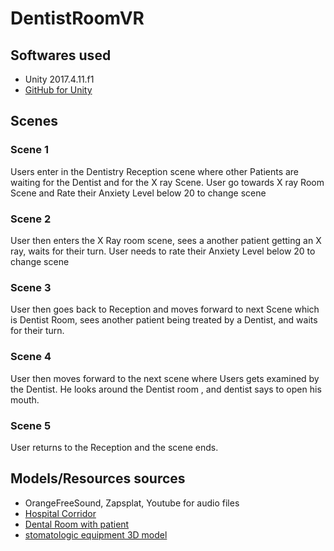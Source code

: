 # DentistRoomVR

## Softwares used

* Unity 2017.4.11.f1
* [GitHub for Unity](https://github.com/github-for-unity/Unity/blob/master/README.md)

## Scenes 

### Scene 1
  Users enter in the Dentistry Reception scene where other Patients are waiting for the Dentist and for the X ray Scene. 
  User go towards X ray Room Scene and Rate their Anxiety Level below 20 to change scene
### Scene 2  
  User then enters the X Ray room scene, sees a another patient getting an X ray, waits for their turn. 
  User needs to rate their Anxiety Level below 20 to change scene
### Scene 3 
  User then goes back to Reception and moves forward to next Scene which is Dentist Room, sees another patient being treated by a Dentist, and waits for their turn. 
### Scene 4 
  User then moves forward to the next scene where Users gets examined by the Dentist. He looks around the Dentist room , and dentist says to open his mouth.  
### Scene 5 
User returns to the Reception and the scene ends. 
  
## Models/Resources sources

* OrangeFreeSound, Zapsplat, Youtube for audio files
* [Hospital Corridor](https://assetstore.unity.com/packages/3d/props/interior/hospital-corridor-modular-interior-and-props-127459)
* [Dental Room with patient](https://assetstore.unity.com/packages/3d/props/interior/dental-room-62031)
* [stomatologic equipment 3D model](https://www.cgtrader.com/3d-models/science/medical/stomatologic-equipment)
